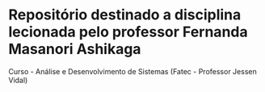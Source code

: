 # Repositório destinado a disciplina lecionada pelo professor Fernanda Masanori Ashikaga
Curso - Análise e Desenvolvimento de Sistemas (Fatec - Professor Jessen Vidal)
